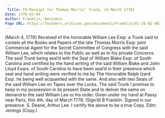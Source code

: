 ```yaml
---
 Title: FO-Receipt for Thomas Morris’ Trunk, [4 March 1778]
Date: 1778-03-04
Author: Franklin, Benjamin
Page URL: https://founders.archives.gov/documents/Franklin/01-26-02-0028
---
```


[March 4, 1778]
Received of the honorable William Lee Esqr. a Trunk said to contain all the Books and Papers of the late Thomas Morris Esqr. joint Commercial Agent for the Secret Committee of Congress with the said William Lee, which relates to the Public as well as to his private Concerns. The said Trunk being seal’d with the Seal of William Blake Esqr. of South Carolina and certified by the hand writing of the said William Blake and John Lloyd Esqrs. of South Carolina to have been seal’d in their presence which seal and hand writing were verified to me by The Honorable Ralph Izard Esqr. he being well acquainted with the same. And also with two Seals of the said William Lee on Tapes over the Locks. The said Trunk I promise to keep in my possession in its present State and to deliver the same on demand to the said William Lee or his order. Given under my hand at Passy near Paris, this 4th. day of March 1778. 
(Sign’d) B Franklin.
Signed in our presence. S. Deane, Arthur Lee.
I certify the above to be a true Copy. Edm: Jenings
(Copy.)

